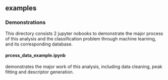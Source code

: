 ## examples

### Demonstrations
This directory consists 2 jupyter nobooks to demonstrate the major process of this analysis and the classification problem through machine learning, and its corresponding database.

#### prcess_data_example.ipynb
demonstrates  the major work of this analysis, including data cleaning, peak fitting and descriptor generation.


